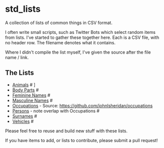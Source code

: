 # std_lists
A collection of lists of common things in CSV format. 

I often write small scripts, such as Twitter Bots which select random items from lists. I've started to gather these together here. Each is a CSV file, with no header row. The filename denotes what it contains.

Where I didn't compile the list myself, I've given the source after the file name / link. 

##  The Lists
* [Animals](animals.csv) # ]
* [Body Parts](body_parts.csv) #
* [Feminine Names](feminine_names.csv) #
* [Masculine Names](masculine_names.csv) #
* [Occupations](occupations.csv) - Source: https://github.com/johnlsheridan/occupations
* [Persons](persons.csv) - note overlap with Occupations # 
* [Surnames](surnames.csv) # 
* [Vehicles](vehicles.csv) #

Please feel free to reuse and build new stuff with these lists. 

If you have items to add, or lists to contribute, please submit a pull request! 


